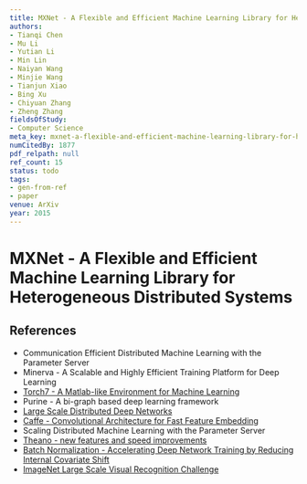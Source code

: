 ```yaml
---
title: MXNet - A Flexible and Efficient Machine Learning Library for Heterogeneous Distributed Systems
authors:
- Tianqi Chen
- Mu Li
- Yutian Li
- Min Lin
- Naiyan Wang
- Minjie Wang
- Tianjun Xiao
- Bing Xu
- Chiyuan Zhang
- Zheng Zhang
fieldsOfStudy:
- Computer Science
meta_key: mxnet-a-flexible-and-efficient-machine-learning-library-for-heterogeneous-distributed-systems
numCitedBy: 1877
pdf_relpath: null
ref_count: 15
status: todo
tags:
- gen-from-ref
- paper
venue: ArXiv
year: 2015
---
```


# MXNet - A Flexible and Efficient Machine Learning Library for Heterogeneous Distributed Systems

## References

- Communication Efficient Distributed Machine Learning with the Parameter Server
- Minerva - A Scalable and Highly Efficient Training Platform for Deep Learning
- [Torch7 - A Matlab-like Environment for Machine Learning](./torch7-a-matlab-like-environment-for-machine-learning.md)
- Purine - A bi-graph based deep learning framework
- [Large Scale Distributed Deep Networks](./large-scale-distributed-deep-networks.md)
- [Caffe - Convolutional Architecture for Fast Feature Embedding](./caffe-convolutional-architecture-for-fast-feature-embedding.md)
- Scaling Distributed Machine Learning with the Parameter Server
- [Theano - new features and speed improvements](./theano-new-features-and-speed-improvements.md)
- [Batch Normalization - Accelerating Deep Network Training by Reducing Internal Covariate Shift](./batch-normalization-accelerating-deep-network-training-by-reducing-internal-covariate-shift.md)
- [ImageNet Large Scale Visual Recognition Challenge](./imagenet-large-scale-visual-recognition-challenge.md)

